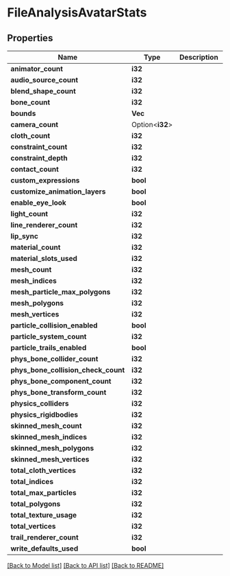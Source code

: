 # FileAnalysisAvatarStats

## Properties

Name | Type | Description | Notes
------------ | ------------- | ------------- | -------------
**animator_count** | **i32** |  | 
**audio_source_count** | **i32** |  | 
**blend_shape_count** | **i32** |  | 
**bone_count** | **i32** |  | 
**bounds** | **Vec<f64>** |  | 
**camera_count** | Option<**i32**> |  | [optional]
**cloth_count** | **i32** |  | 
**constraint_count** | **i32** |  | 
**constraint_depth** | **i32** |  | 
**contact_count** | **i32** |  | 
**custom_expressions** | **bool** |  | 
**customize_animation_layers** | **bool** |  | 
**enable_eye_look** | **bool** |  | 
**light_count** | **i32** |  | 
**line_renderer_count** | **i32** |  | 
**lip_sync** | **i32** |  | 
**material_count** | **i32** |  | 
**material_slots_used** | **i32** |  | 
**mesh_count** | **i32** |  | 
**mesh_indices** | **i32** |  | 
**mesh_particle_max_polygons** | **i32** |  | 
**mesh_polygons** | **i32** |  | 
**mesh_vertices** | **i32** |  | 
**particle_collision_enabled** | **bool** |  | 
**particle_system_count** | **i32** |  | 
**particle_trails_enabled** | **bool** |  | 
**phys_bone_collider_count** | **i32** |  | 
**phys_bone_collision_check_count** | **i32** |  | 
**phys_bone_component_count** | **i32** |  | 
**phys_bone_transform_count** | **i32** |  | 
**physics_colliders** | **i32** |  | 
**physics_rigidbodies** | **i32** |  | 
**skinned_mesh_count** | **i32** |  | 
**skinned_mesh_indices** | **i32** |  | 
**skinned_mesh_polygons** | **i32** |  | 
**skinned_mesh_vertices** | **i32** |  | 
**total_cloth_vertices** | **i32** |  | 
**total_indices** | **i32** |  | 
**total_max_particles** | **i32** |  | 
**total_polygons** | **i32** |  | 
**total_texture_usage** | **i32** |  | 
**total_vertices** | **i32** |  | 
**trail_renderer_count** | **i32** |  | 
**write_defaults_used** | **bool** |  | 

[[Back to Model list]](../README.md#documentation-for-models) [[Back to API list]](../README.md#documentation-for-api-endpoints) [[Back to README]](../README.md)


